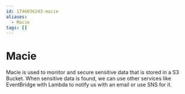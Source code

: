 ```yaml
---
id: 1746036243-macie
aliases:
  - Macie
tags: []
---
```


# Macie

Macie is used to monitor and secure sensitive data that is stored in a S3 Bucket.
When sensitive data is found, we can use other services like EventBridge with Lambda to notify us with an email or use SNS for it.



